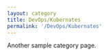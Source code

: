 ```yaml
---
layout: category
title: DevOps/Kubernates
permalink: '/DevOps/Kubernates'
---
```


Another sample category page.

